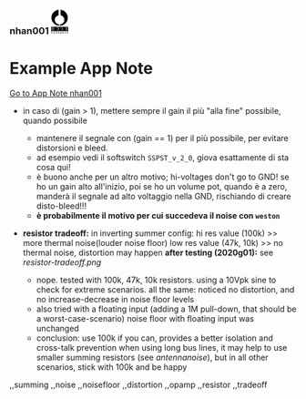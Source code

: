 ### nhan001    <img src="../img/nhfull_tiny.png" alt="noizHARDWARE logo" width="30"/>

# Example App Note

[Go to App Note nhan001](http://htmlpreview.github.io/?https://github.com/noizhardware/electronics-app-notes/blob/master/nhan001/nhan001.html "App Note HTML page")

* in caso di (gain > 1), mettere sempre il gain il più "alla fine" possibile, quando possibile
  - mantenere il segnale con (gain == 1) per il più possibile, per evitare distorsioni e bleed.
  - ad esempio vedi il softswitch `SSPST_v_2_0`, giova esattamente di sta cosa qui!
  - è buono anche per un altro motivo; hi-voltages don't go to GND! se ho un gain alto all'inizio, poi se ho un volume pot, quando è a zero, manderà il segnale ad alto voltaggio nella GND, rischiando di creare disto-bleed!!!
  - **è probabilmente il motivo per cui succedeva il noise con `weston`**
  
* **resistor tradeoff:**
  in inverting summer config:
  hi res value (100k) >> more thermal noise(louder noise floor)
  low res value (47k, 10k) >> no thermal noise, distortion may happen
  **after testing (2020g01):** see _resistor-tradeoff.png_
  - nope. tested with 100k, 47k, 10k resistors. using a 10Vpk sine to check for extreme scenarios. all the same:
      noticed no distortion, and no increase-decrease in noise floor levels
  - also tried with a floating input (adding a 1M pull-down, that should be a worst-case-scenario)
    noise floor with floating input was unchanged
  - conclusion: use 100k if you can, provides a better isolation and cross-talk prevention
    when using long bus lines, it may help to use smaller summing resistors (see _antennanoise_), but in all other scenarios, stick with 100k and be happy
  
,,summing
,,noise
,,noisefloor
,,distortion
,,opamp
,,resistor
,,tradeoff